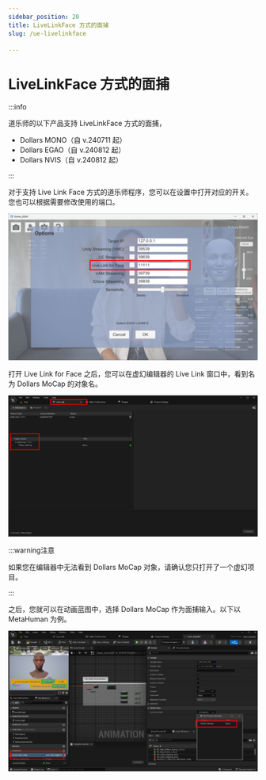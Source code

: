 ```yaml
---
sidebar_position: 20
title: LiveLinkFace 方式的面捕
slug: /ue-livelinkface

---
```


# LiveLinkFace 方式的面捕
:::info

道乐师的以下产品支持 LiveLinkFace 方式的面捕，

- Dollars MONO（自 v.240711 起）
- Dollars EGAO（自 v.240812 起）
- Dollars NVIS（自 v.240812 起）

:::

对于支持 Live Link Face 方式的道乐师程序，您可以在设置中打开对应的开关。您也可以根据需要修改使用的端口。

![](../../img/2024_08_13_18_50_08-Dollars_EGAO.png)

打开 Live Link for Face 之后，您可以在虚幻编辑器的 Live Link 窗口中，看到名为 Dollars MoCap 的对象名。

![](../../img/2024_08_13_18_55_36.png)

:::warning注意

如果您在编辑器中无法看到 Dollars MoCap 对象，请确认您只打开了一个虚幻项目。

:::

之后，您就可以在动画蓝图中，选择 Dollars MoCap 作为面捕输入。以下以 MetaHuman 为例。

![](../../img/2024_08_13_18_56_11.png)

